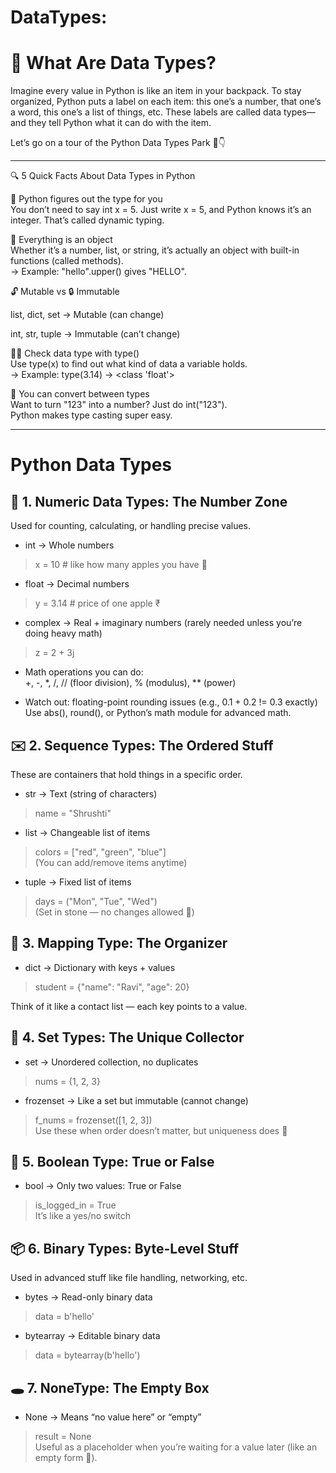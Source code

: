 # DataTypes: 

# 🧠 What Are Data Types?

Imagine every value in Python is like an item in your backpack. To stay organized, Python puts a label on each item: this one’s a number, that one’s a word, this one’s a list of things, etc.
These labels are called data types—and they tell Python what it can do with the item.

Let’s go on a tour of the Python Data Types Park 🎡👇

---

🔍 5 Quick Facts About Data Types in Python

🔄 Python figures out the type for you <br>
You don’t need to say int x = 5. Just write x = 5, and Python knows it’s an integer. That’s called dynamic typing.

🧱 Everything is an object <br>
Whether it’s a number, list, or string, it’s actually an object with built-in functions (called methods). <br>
→ Example: "hello".upper() gives "HELLO".

🔓 Mutable vs 🔒 Immutable

list, dict, set → Mutable (can change)

int, str, tuple → Immutable (can’t change)

🕵️‍♂️ Check data type with type() <br>
Use type(x) to find out what kind of data a variable holds. <br>
→ Example: type(3.14) → <class 'float'>

🔁 You can convert between types <br>
Want to turn "123" into a number? Just do int("123"). <br>
Python makes type casting super easy.

---
# Python Data Types

## 🎯 1. Numeric Data Types: The Number Zone
Used for counting, calculating, or handling precise values.

- int → Whole numbers <br>
> x = 10  # like how many apples you have 🍎

- float → Decimal numbers <br>
> y = 3.14  # price of one apple ₹

- complex → Real + imaginary numbers (rarely needed unless you’re doing heavy math) <br>
> z = 2 + 3j

- Math operations you can do: <br>
+, -, *, /, // (floor division), % (modulus), ** (power)

- Watch out: floating-point rounding issues (e.g., 0.1 + 0.2 != 0.3 exactly) <br>
Use abs(), round(), or Python’s math module for advanced math.


## ✉️ 2. Sequence Types: The Ordered Stuff
These are containers that hold things in a specific order.

- str → Text (string of characters) <br>
> name = "Shrushti"

- list → Changeable list of items <br>
> colors = ["red", "green", "blue"] <br>
> (You can add/remove items anytime)

- tuple → Fixed list of items <br>
> days = ("Mon", "Tue", "Wed") <br>
> (Set in stone — no changes allowed 📅)


## 🔐 3. Mapping Type: The Organizer

- dict → Dictionary with keys + values
> student = {"name": "Ravi", "age": 20}

Think of it like a contact list — each key points to a value.


## 🎲 4. Set Types: The Unique Collector

- set → Unordered collection, no duplicates
> nums = {1, 2, 3}

- frozenset → Like a set but immutable (cannot change)
> f_nums = frozenset([1, 2, 3]) <br>
> Use these when order doesn’t matter, but uniqueness does 💎


## 🔘 5. Boolean Type: True or False

- bool → Only two values: True or False
> is_logged_in = True <br>
> It’s like a yes/no switch


## 📦 6. Binary Types: Byte-Level Stuff
Used in advanced stuff like file handling, networking, etc.

- bytes → Read-only binary data
> data = b'hello' <br>

- bytearray → Editable binary data
> data = bytearray(b'hello')


## 🕳️ 7. NoneType: The Empty Box

- None → Means “no value here” or “empty”
> result = None <br>
> Useful as a placeholder when you’re waiting for a value later (like an empty form 📝).

